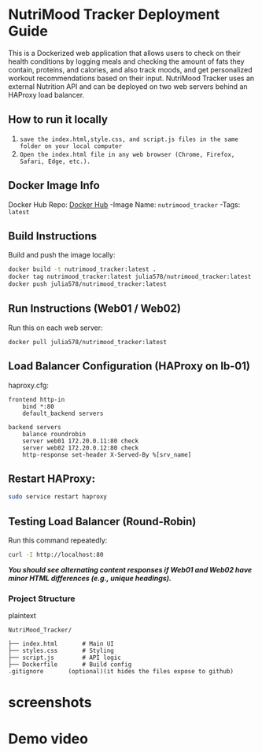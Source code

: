 # NutriMood Tracker  Deployment Guide

This is a Dockerized web application that allows users to check on their health conditions by logging meals and checking the amount of fats they contain, proteins, and calories, and also track moods, and get personalized workout recommendations based on their input. NutriMood Tracker uses an external Nutrition API and can be deployed on two web servers behind an HAProxy load balancer.

## How to run it locally 
1. `save the index.html,style.css, and script.js files in the same folder on your local computer`
2. `Open the index.html file in any web browser (Chrome, Firefox, Safari, Edge, etc.).`


## Docker Image Info

Docker Hub Repo: [Docker Hub](https://hub.docker.com/repository/docker/julia578/nutrimood_tracker)
-Image Name: `nutrimood_tracker`
-Tags: `latest`

## Build Instructions

Build and push the image locally:

 ```bash
docker build -t nutrimood_tracker:latest .
docker tag nutrimood_tracker:latest julia578/nutrimood_tracker:latest
docker push julia578/nutrimood_tracker:latest
```
## Run Instructions (Web01 / Web02)

Run this on each web server:
```
docker pull julia578/nutrimood_tracker:latest
```

## Load Balancer Configuration (HAProxy on lb-01)

 haproxy.cfg:
```
frontend http-in
    bind *:80
    default_backend servers

backend servers
    balance roundrobin
    server web01 172.20.0.11:80 check
    server web02 172.20.0.12:80 check
    http-response set-header X-Served-By %[srv_name]
```

## Restart HAProxy:

```bash
sudo service restart haproxy
```

## Testing Load Balancer (Round-Robin)

Run this command repeatedly:

```bash
curl -I http://localhost:80
```

***You should see alternating content responses if Web01 and Web02 have minor HTML differences (e.g., unique headings).***

### Project Structure

plaintext
```
NutriMood_Tracker/

├── index.html       # Main UI
├── styles.css       # Styling
├── script.js        # API logic
├── Dockerfile       # Build config
.gitignore       (optional)(it hides the files expose to github)
```


# screenshots

# Demo video 




